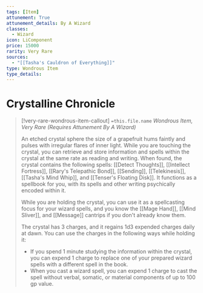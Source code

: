 ```yaml
---
tags: [Item]
attunement: True
attunement_details: By A Wizard
classes:
  - Wizard
icon: LiComponent
price: 15000
rarity: Very Rare
sources:
  - "[[Tasha's Cauldron of Everything]]"
type: Wondrous Item
type_details: 
---
```

# Crystalline Chronicle
>[!very-rare-wondrous-item-callout] `=this.file.name`
>*Wondrous Item, Very Rare (Requires Attunement By A Wizard)*
>
>An etched crystal sphere the size of a grapefruit hums faintly and pulses with irregular flares of inner light. While you are touching the crystal, you can retrieve and store information and spells within the crystal at the same rate as reading and writing. When found, the crystal contains the following spells: [[Detect Thoughts]], [[Intellect Fortress]], [[Rary's Telepathic Bond]], [[Sending]], [[Telekinesis]], [[Tasha's Mind Whip]], and [[Tenser's Floating Disk]]. It functions as a spellbook for you, with its spells and other writing psychically encoded within it.
>
>While you are holding the crystal, you can use it as a spellcasting focus for your wizard spells, and you know the [[Mage Hand]], [[Mind Sliver]], and [[Message]] cantrips if you don't already know them.
>
>The crystal has 3 charges, and it regains 1d3 expended charges daily at dawn. You can use the charges in the following ways while holding it:
>
>* If you spend 1 minute studying the information within the crystal, you can expend 1 charge to replace one of your prepared wizard spells with a different spell in the book.
>* When you cast a wizard spell, you can expend 1 charge to cast the spell without verbal, somatic, or material components of up to 100 gp value.
>
>
